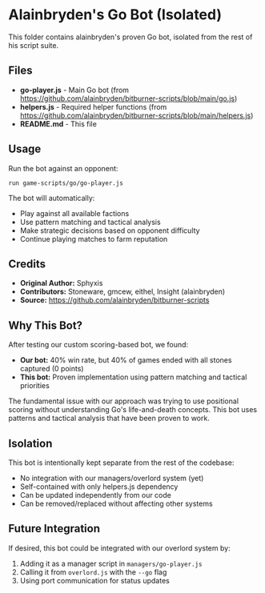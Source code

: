 # Alainbryden's Go Bot (Isolated)

This folder contains alainbryden's proven Go bot, isolated from the rest of his script suite.

## Files

- **go-player.js** - Main Go bot (from https://github.com/alainbryden/bitburner-scripts/blob/main/go.js)
- **helpers.js** - Required helper functions (from https://github.com/alainbryden/bitburner-scripts/blob/main/helpers.js)
- **README.md** - This file

## Usage

Run the bot against an opponent:
```
run game-scripts/go/go-player.js
```

The bot will automatically:
- Play against all available factions
- Use pattern matching and tactical analysis
- Make strategic decisions based on opponent difficulty
- Continue playing matches to farm reputation

## Credits

- **Original Author:** Sphyxis
- **Contributors:** Stoneware, gmcew, eithel, Insight (alainbryden)
- **Source:** https://github.com/alainbryden/bitburner-scripts

## Why This Bot?

After testing our custom scoring-based bot, we found:
- **Our bot:** 40% win rate, but 40% of games ended with all stones captured (0 points)
- **This bot:** Proven implementation using pattern matching and tactical priorities

The fundamental issue with our approach was trying to use positional scoring without understanding Go's life-and-death concepts. This bot uses patterns and tactical analysis that have been proven to work.

## Isolation

This bot is intentionally kept separate from the rest of the codebase:
- No integration with our managers/overlord system (yet)
- Self-contained with only helpers.js dependency
- Can be updated independently from our code
- Can be removed/replaced without affecting other systems

## Future Integration

If desired, this bot could be integrated with our overlord system by:
1. Adding it as a manager script in `managers/go-player.js`
2. Calling it from `overlord.js` with the `--go` flag
3. Using port communication for status updates
